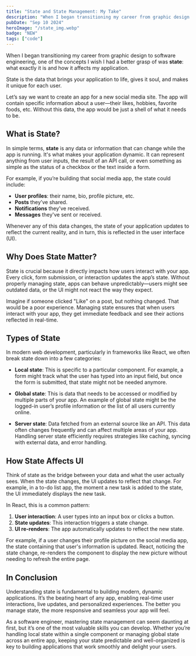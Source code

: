 ```yaml
---
title: "State and State Management: My Take"
description: "When I began transitioning my career from graphic design to software engineering, one of the concepts I wish I had a better grasp of was state: what exactly it is and how it affects my application."
pubDate: "Sep 10 2024"
heroImage: "/state_img.webp"
badge: "NEW"
tags: ["code"]
---
```


When I began transitioning my career from graphic design to software engineering, one of the concepts I wish I had a better grasp of was **state**: what exactly it is and how it affects my application.

State is the data that brings your application to life, gives it soul, and makes it unique for each user.

Let’s say we want to create an app for a new social media site. The app will contain specific information about a user—their likes, hobbies, favorite foods, etc. Without this data, the app would be just a shell of what it needs to be.

## What is State?

In simple terms, **state** is any data or information that can change while the app is running. It's what makes your application dynamic. It can represent anything from user inputs, the result of an API call, or even something as simple as the status of a checkbox or the text inside a form.

For example, if you’re building that social media app, the state could include:

- **User profiles**: their name, bio, profile picture, etc.
- **Posts** they’ve shared.
- **Notifications** they’ve received.
- **Messages** they've sent or received.

Whenever any of this data changes, the state of your application updates to reflect the current reality, and in turn, this is reflected in the user interface (UI).

## Why Does State Matter?

State is crucial because it directly impacts how users interact with your app. Every click, form submission, or interaction updates the app’s state. Without properly managing state, apps can behave unpredictably—users might see outdated data, or the UI might not react the way they expect.

Imagine if someone clicked "Like" on a post, but nothing changed. That would be a poor experience. Managing state ensures that when users interact with your app, they get immediate feedback and see their actions reflected in real-time.

## Types of State

In modern web development, particularly in frameworks like React, we often break state down into a few categories:

- **Local state**: This is specific to a particular component. For example, a form might track what the user has typed into an input field, but once the form is submitted, that state might not be needed anymore.

- **Global state**: This is data that needs to be accessed or modified by multiple parts of your app. An example of global state might be the logged-in user’s profile information or the list of all users currently online.

- **Server state**: Data fetched from an external source like an API. This data often changes frequently and can affect multiple areas of your app. Handling server state efficiently requires strategies like caching, syncing with external data, and error handling.

## How State Affects UI

Think of state as the bridge between your data and what the user actually sees. When the state changes, the UI updates to reflect that change. For example, in a to-do list app, the moment a new task is added to the state, the UI immediately displays the new task.

In React, this is a common pattern:

1. **User interaction**: A user types into an input box or clicks a button.
2. **State updates**: This interaction triggers a state change.
3. **UI re-renders**: The app automatically updates to reflect the new state.

For example, if a user changes their profile picture on the social media app, the state containing that user's information is updated. React, noticing the state change, re-renders the component to display the new picture without needing to refresh the entire page.

## In Conclusion

Understanding state is fundamental to building modern, dynamic applications. It’s the beating heart of any app, enabling real-time user interactions, live updates, and personalized experiences. The better you manage state, the more responsive and seamless your app will feel.

As a software engineer, mastering state management can seem daunting at first, but it’s one of the most valuable skills you can develop. Whether you’re handling local state within a single component or managing global state across an entire app, keeping your state predictable and well-organized is key to building applications that work smoothly and delight your users.